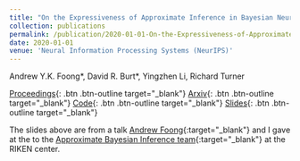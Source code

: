 ```yaml
---
title: "On the Expressiveness of Approximate Inference in Bayesian Neural Networks"
collection: publications
permalink: /publication/2020-01-01-On-the-Expressiveness-of-Approximate-Inference-in-Bayesian-Neural-Networks
date: 2020-01-01
venue: 'Neural Information Processing Systems (NeurIPS)'
---
```

Andrew Y.K. Foong\*,  David R. Burt\*,  Yingzhen Li,  Richard Turner

[Proceedings](https://proceedings.neurips.cc/paper/2020/hash/b6dfd41875bc090bd31d0b1740eb5b1b-Abstract.html){: .btn .btn-outline target="_blank"} [Arxiv](https://arxiv.org/abs/1903.03571){: .btn .btn-outline target="_blank"} [Code](https://github.com/cambridge-mlg/expressiveness-approx-bnns){: .btn .btn-outline target="_blank"} [Slides](https://davidrburt.github.io/files/RIKEN_handout.pdf){: .btn .btn-outline target="_blank"}


The slides above are from a talk [Andrew Foong](https://andrewfoongyk.github.io){:target="_blank"} and I gave at the to the [Approximate Bayesian Inference team](https://team-approx-bayes.github.io/){:target="_blank"} at the RIKEN center.
